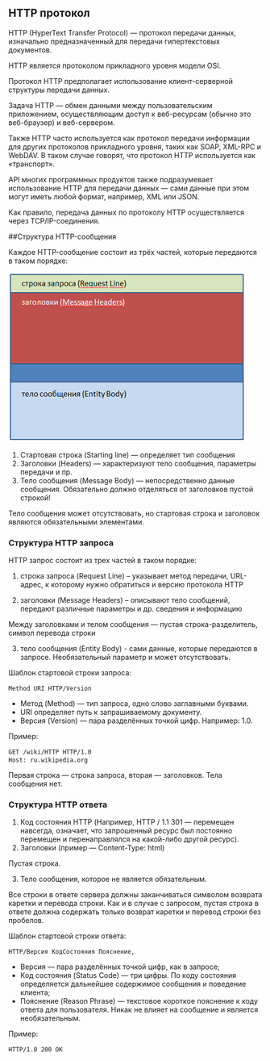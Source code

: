 ## HTTP протокол

HTTP (HyperText Transfer Protocol) — протокол передачи данных, изначально предназначенный для 
передачи гипертекстовых документов.

HTTP является протоколом прикладного уровня модели OSI.

Протокол HTTP предполагает использование клиент-серверной структуры передачи данных. 

Задача HTTP — обмен данными между пользовательским приложением, осуществляющим доступ к 
веб-ресурсам (обычно это веб-браузер) и веб-сервером.

Также HTTP часто используется как протокол передачи информации для других протоколов прикладного уровня, таких как SOAP, XML-RPC и WebDAV. В таком случае говорят, что протокол HTTP используется как «транспорт».

API многих программных продуктов также подразумевает использование HTTP для передачи данных — сами данные при этом могут иметь любой формат, например, XML или JSON.

Как правило, передача данных по протоколу HTTP осуществляется через TCP/IP-соединения.

##Структура HTTP-сообщения

Каждое HTTP-сообщение состоит из трёх частей, которые передаются в таком порядке:

![HTTP structure](https://github.com/nimestel/auto-qa-tech-interview/blob/master/screenshots/http_structure.png 
"Структура HTTP сообщения")

1. Стартовая строка (Starting line) — определяет тип сообщения
2. Заголовки (Headers) — характеризуют тело сообщения, параметры передачи и пр.
3. Тело сообщения (Message Body) — непосредственно данные сообщения. Обязательно должно 
   отделяться от заголовков пустой строкой!

Тело сообщения может отсутствовать, но стартовая строка и заголовок являются обязательными элементами. 

### Структура HTTP запроса

HTTP запрос состоит из трех частей в таком порядке:
1. строка запроса (Request Line) – указывает метод передачи, URL-адрес, к которому нужно обратиться и версию протокола HTTP

2. заголовки (Message Headers) – описывают тело сообщений, передают различные параметры и др. сведения и информацию

Между заголовками и телом сообщения — пустая строка-разделитель, символ перевода строки

3. тело сообщения (Entity Body) - сами данные, которые передаются в запросе. Необязательный 
   параметр и может отсутствовать.

Шаблон стартовой строки запроса:
```
Method URI HTTP/Version
```
- Метод (Method) — тип запроса, одно слово заглавными буквами. 
- URI определяет путь к запрашиваемому документу.
- Версия (Version) — пара разделённых точкой цифр. Например: 1.0.
  
Пример:
```
GET /wiki/HTTP HTTP/1.0
Host: ru.wikipedia.org
```
Первая строка — строка запроса, вторая — заголовков. Тела сообщения нет.

### Структура HTTP ответа

1. Код состояния HTTP (Например, HTTP / 1.1 301 — перемещен навсегда, означает, что 
   запрошенный 
ресурс был постоянно перемещен и перенаправлялся на какой-либо другой ресурс).
2. Заголовки (пример — Content-Type: html)

Пустая строка.

3. Тело сообщения, которое не является обязательным.

Все строки в ответе сервера должны заканчиваться символом возврата каретки и перевода строки. Как и в случае с запросом, пустая строка в ответе должна содержать только возврат каретки и перевод строки без пробелов.

Шаблон стартовой строки ответа:
```
HTTP/Версия КодСостояния Пояснение, 
```

- Версия — пара разделённых точкой цифр, как в запросе;
- Код состояния (Status Code) — три цифры. По коду состояния определяется дальнейшее 
  содержимое сообщения и поведение клиента;
- Пояснение (Reason Phrase) — текстовое короткое пояснение к коду ответа для пользователя. 
  Никак не влияет на сообщение и является необязательным.
  
Пример:
```
HTTP/1.0 200 OK
```